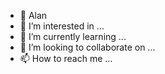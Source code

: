 - 👋 Alan
- 👀 I’m interested in ...
- 🌱 I’m currently learning ...
- 💞️ I’m looking to collaborate on ...
- 📫 How to reach me ...

<!---
alancovamo/alancovamo is a ✨ special ✨ repository because its `README.md` (this file) appears on your GitHub profile.
You can click the Preview link to take a look at your changes.
--->

